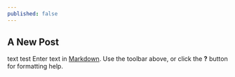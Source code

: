 ```yaml
---
published: false
---
```

## A New Post
text test
Enter text in [Markdown](http://daringfireball.net/projects/markdown/). Use the toolbar above, or click the **?** button for formatting help.
